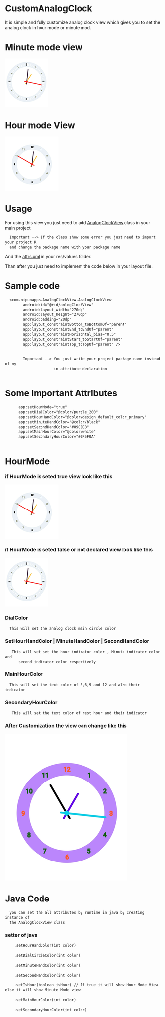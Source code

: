 # CustomAnalogClock
It is simple and fully customize analog clock view which gives you to set the analog clock in 
hour mode or minute mod.



# Minute mode view


![AnalogClock](https://github.com/nipun2003/CustomAnalogClock/blob/main/analog%20clock%20pic/minute.png)


# Hour mode View


![AnalogClock](https://github.com/nipun2003/CustomAnalogClock/blob/main/analog%20clock%20pic/hour.png)


# Usage
  For using this view you just need to add [AnalogClockView](https://github.com/nipun2003/CustomAnalogClock/blob/main/AnalogClock/app/src/main/java/com/nipunapps/AnalogClockView/AnalogClockView.java) class in your main project
  
  
  
      Important --> If the class show some error you just need to import your project R
      and change the package name with your package name
  
  And the [attrs.xml](https://github.com/nipun2003/CustomAnalogClock/blob/main/AnalogClock/app/src/main/res/values/attrs.xml) in your res/values folder.
  
  Than after you just need to implement the code below in your layout file.

# Sample code 
```
  <com.nipunapps.AnalogClockView.AnalogClockView
        android:id="@+id/anlogClockView"
        android:layout_width="270dp"
        android:layout_height="270dp"
        android:padding="20dp"
        app:layout_constraintBottom_toBottomOf="parent"
        app:layout_constraintEnd_toEndOf="parent"
        app:layout_constraintHorizontal_bias="0.5"
        app:layout_constraintStart_toStartOf="parent"
        app:layout_constraintTop_toTopOf="parent" />
        
        
        Important --> You just write your project package name instead of my
                      in attribute declaration 
        
  ```
  
  
  # Some Important Attributes 
  
  ```
        app:setHourMode="true"
        app:setDialColor="@color/purple_200"
        app:setHourHandColor="@color/design_default_color_primary"
        app:setMinuteHandColor="@color/black"
        app:setSecondHandColor="#09CEE8"
        app:setMainHourColor="@color/white"
        app:setSecondaryHourColor="#0F5F0A"
        
  ```
  
  # HourMode
   ### if HourMode is seted true view look like this 
   ![AnalogClock](https://github.com/nipun2003/CustomAnalogClock/blob/main/analog%20clock%20pic/hour.png)
   
   ### if HourMode is seted false or not declared view look like this
   ![AnalogClock](https://github.com/nipun2003/CustomAnalogClock/blob/main/analog%20clock%20pic/minute.png)
          
  ### DialColor
  
      This will set the analog clock main circle color
      
  ### SetHourHandColor | MinuteHandColor | SecondHandColor
  
       This will set set the hour indicator color , Minute indicator color and 
          second indicator color respectively
       
 ### MainHourColor 
 
      This will set the text color of 3,6,9 and 12 and also their indicator
      
### SecondaryHourColor 

       This will set the text color of rest hour and their indicator
       

### After Customization the view can change like this

   ![AnalogClock](https://github.com/nipun2003/CustomAnalogClock/blob/main/analog%20clock%20pic/customize.png)
   
   
# Java Code

      you can set the all attributes by runtime in java by creating instance of 
      the AnalogClockView class
      
  ### setter of java
      
        .setHourHandColor(int color)
        
        .setDialCircleColor(int color)
        
        .setMinuteHandColor(int color)
        
        .setSecondHandColor(int color)
        
        .setIsHour(boolean isHour) // If true it will show Hour Mode View else it will show Minute Mode view
        
        .setMainHourColor(int color)
        
        .setSecondaryHourColor(int color)
      
  
          
        
